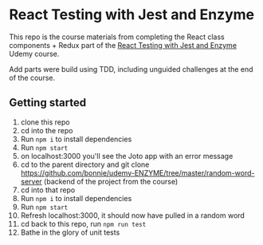 # React Testing with Jest and Enzyme

This repo is the course materials from completing the React class components + Redux part of the [React Testing with Jest and Enzyme](https://www.udemy.com/course/react-testing-with-jest-and-enzyme) Udemy course.

Add parts were build using TDD, including unguided challenges at the end of the course.

## Getting started

1. clone this repo
2. cd into the repo
3. Run `npm i` to install dependencies
4. Run `npm start`
5. on localhost:3000 you'll see the Joto app with an error message
6. cd to the parent directory and git clone https://github.com/bonnie/udemy-ENZYME/tree/master/random-word-server (backend of the project from the course)
7. cd into that repo
8. Run `npm i` to install dependencies
9. Run `npm start`
10. Refresh localhost:3000, it should now have pulled in a random word
11. cd back to this repo, run `npm run test`
12. Bathe in the glory of unit tests
